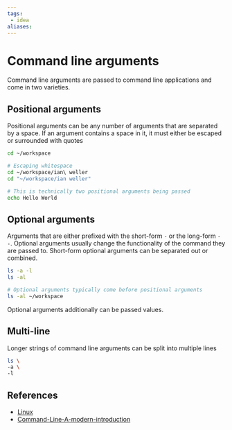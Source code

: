 ```yaml
---
tags:
 - idea
aliases:
---
```


# Command line arguments

Command line arguments are passed to command line applications and come in two varieties.

## Positional arguments

Positional arguments can be any number of arguments that are separated by a space. If an argument contains a space in it, it must either be escaped or surrounded with quotes

```bash
cd ~/workspace

# Escaping whitespace
cd ~/workspace/ian\ weller
cd "~/workspace/ian weller"

# This is technically two positional arguments being passed
echo Hello World
```

## Optional arguments

Arguments that are either prefixed with the short-form `-` or the long-form `--`. Optional arguments usually change the functionality of the command they are passed to. Short-form optional arguments can be separated out or combined.

```bash
ls -a -l
ls -al

# Optional arguments typically come before positional arguments
ls -al ~/workspace
```

Optional arguments additionally can be passed values.

## Multi-line

Longer strings of command line arguments can be split into multiple lines

```bash
ls \
-a \
-l 
```

## References

- [Linux](Linux.md)
- [Command-Line-A-modern-introduction](Command-Line-A-modern-introduction.md)
